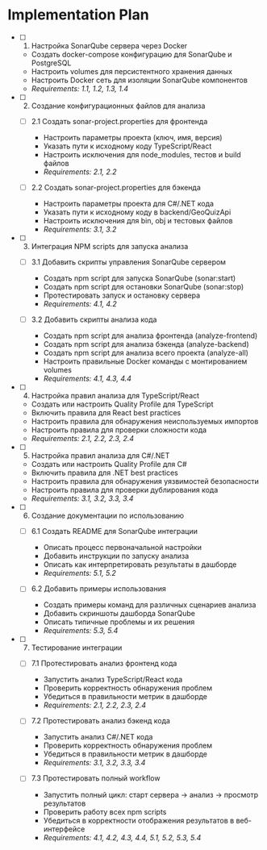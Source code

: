 # Implementation Plan

- [ ] 1. Настройка SonarQube сервера через Docker
  - Создать docker-compose конфигурацию для SonarQube и PostgreSQL
  - Настроить volumes для персистентного хранения данных
  - Настроить Docker сеть для изоляции SonarQube компонентов
  - _Requirements: 1.1, 1.2, 1.3, 1.4_

- [ ] 2. Создание конфигурационных файлов для анализа
  - [ ] 2.1 Создать sonar-project.properties для фронтенда
    - Настроить параметры проекта (ключ, имя, версия)
    - Указать пути к исходному коду TypeScript/React
    - Настроить исключения для node_modules, тестов и build файлов
    - _Requirements: 2.1, 2.2_

  - [ ] 2.2 Создать sonar-project.properties для бэкенда
    - Настроить параметры проекта для C#/.NET кода
    - Указать пути к исходному коду в backend/GeoQuizApi
    - Настроить исключения для bin, obj и тестовых файлов
    - _Requirements: 3.1, 3.2_

- [ ] 3. Интеграция NPM scripts для запуска анализа
  - [ ] 3.1 Добавить скрипты управления SonarQube сервером
    - Создать npm script для запуска SonarQube (sonar:start)
    - Создать npm script для остановки SonarQube (sonar:stop)
    - Протестировать запуск и остановку сервера
    - _Requirements: 4.1, 4.2_

  - [ ] 3.2 Добавить скрипты анализа кода
    - Создать npm script для анализа фронтенда (analyze-frontend)
    - Создать npm script для анализа бэкенда (analyze-backend)
    - Создать npm script для анализа всего проекта (analyze-all)
    - Настроить правильные Docker команды с монтированием volumes
    - _Requirements: 4.1, 4.3, 4.4_

- [ ] 4. Настройка правил анализа для TypeScript/React
  - Создать или настроить Quality Profile для TypeScript
  - Включить правила для React best practices
  - Настроить правила для обнаружения неиспользуемых импортов
  - Настроить правила для проверки сложности кода
  - _Requirements: 2.1, 2.2, 2.3, 2.4_

- [ ] 5. Настройка правил анализа для C#/.NET
  - Создать или настроить Quality Profile для C#
  - Включить правила для .NET best practices
  - Настроить правила для обнаружения уязвимостей безопасности
  - Настроить правила для проверки дублирования кода
  - _Requirements: 3.1, 3.2, 3.3, 3.4_

- [ ] 6. Создание документации по использованию
  - [ ] 6.1 Создать README для SonarQube интеграции
    - Описать процесс первоначальной настройки
    - Добавить инструкции по запуску анализа
    - Описать как интерпретировать результаты в дашборде
    - _Requirements: 5.1, 5.2_

  - [ ] 6.2 Добавить примеры использования
    - Создать примеры команд для различных сценариев анализа
    - Добавить скриншоты дашборда SonarQube
    - Описать типичные проблемы и их решения
    - _Requirements: 5.3, 5.4_

- [ ] 7. Тестирование интеграции
  - [ ] 7.1 Протестировать анализ фронтенд кода
    - Запустить анализ TypeScript/React кода
    - Проверить корректность обнаружения проблем
    - Убедиться в правильности метрик в дашборде
    - _Requirements: 2.1, 2.2, 2.3, 2.4_

  - [ ] 7.2 Протестировать анализ бэкенд кода
    - Запустить анализ C#/.NET кода
    - Проверить корректность обнаружения проблем
    - Убедиться в правильности метрик в дашборде
    - _Requirements: 3.1, 3.2, 3.3, 3.4_

  - [ ] 7.3 Протестировать полный workflow
    - Запустить полный цикл: старт сервера → анализ → просмотр результатов
    - Проверить работу всех npm scripts
    - Убедиться в корректности отображения результатов в веб-интерфейсе
    - _Requirements: 4.1, 4.2, 4.3, 4.4, 5.1, 5.2, 5.3, 5.4_